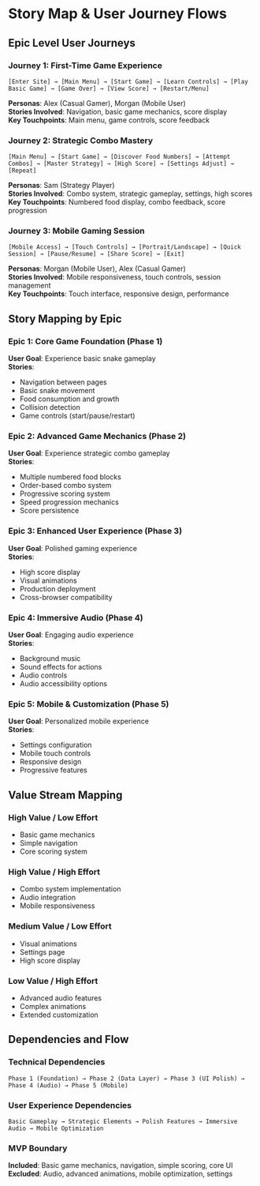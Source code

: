 # Story Map & User Journey Flows

## Epic Level User Journeys

### Journey 1: First-Time Game Experience

```
[Enter Site] → [Main Menu] → [Start Game] → [Learn Controls] → [Play Basic Game] → [Game Over] → [View Score] → [Restart/Menu]
```

**Personas**: Alex (Casual Gamer), Morgan (Mobile User)  
**Stories Involved**: Navigation, basic game mechanics, score display  
**Key Touchpoints**: Main menu, game controls, score feedback

### Journey 2: Strategic Combo Mastery

```
[Main Menu] → [Start Game] → [Discover Food Numbers] → [Attempt Combos] → [Master Strategy] → [High Score] → [Settings Adjust] → [Repeat]
```

**Personas**: Sam (Strategy Player)  
**Stories Involved**: Combo system, strategic gameplay, settings, high scores  
**Key Touchpoints**: Numbered food display, combo feedback, score progression

### Journey 3: Mobile Gaming Session

```
[Mobile Access] → [Touch Controls] → [Portrait/Landscape] → [Quick Session] → [Pause/Resume] → [Share Score] → [Exit]
```

**Personas**: Morgan (Mobile User), Alex (Casual Gamer)  
**Stories Involved**: Mobile responsiveness, touch controls, session management  
**Key Touchpoints**: Touch interface, responsive design, performance

## Story Mapping by Epic

### Epic 1: Core Game Foundation (Phase 1)

**User Goal**: Experience basic snake gameplay  
**Stories**:

- Navigation between pages
- Basic snake movement
- Food consumption and growth
- Collision detection
- Game controls (start/pause/restart)

### Epic 2: Advanced Game Mechanics (Phase 2)

**User Goal**: Experience strategic combo gameplay  
**Stories**:

- Multiple numbered food blocks
- Order-based combo system
- Progressive scoring system
- Speed progression mechanics
- Score persistence

### Epic 3: Enhanced User Experience (Phase 3)

**User Goal**: Polished gaming experience  
**Stories**:

- High score display
- Visual animations
- Production deployment
- Cross-browser compatibility

### Epic 4: Immersive Audio (Phase 4)

**User Goal**: Engaging audio experience  
**Stories**:

- Background music
- Sound effects for actions
- Audio controls
- Audio accessibility options

### Epic 5: Mobile & Customization (Phase 5)

**User Goal**: Personalized mobile experience  
**Stories**:

- Settings configuration
- Mobile touch controls
- Responsive design
- Progressive features

## Value Stream Mapping

### High Value / Low Effort

- Basic game mechanics
- Simple navigation
- Core scoring system

### High Value / High Effort

- Combo system implementation
- Audio integration
- Mobile responsiveness

### Medium Value / Low Effort

- Visual animations
- Settings page
- High score display

### Low Value / High Effort

- Advanced audio features
- Complex animations
- Extended customization

## Dependencies and Flow

### Technical Dependencies

```
Phase 1 (Foundation) → Phase 2 (Data Layer) → Phase 3 (UI Polish) → Phase 4 (Audio) → Phase 5 (Mobile)
```

### User Experience Dependencies

```
Basic Gameplay → Strategic Elements → Polish Features → Immersive Audio → Mobile Optimization
```

### MVP Boundary

**Included**: Basic game mechanics, navigation, simple scoring, core UI  
**Excluded**: Audio, advanced animations, mobile optimization, settings
